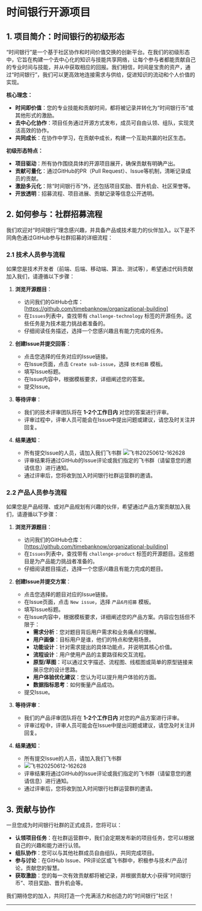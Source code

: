 # 时间银行开源项目

## 1. 项目简介：时间银行的初级形态

“时间银行”是一个基于社区协作和时间价值交换的创新平台。在我们的初级形态中，它旨在构建一个去中心化的知识与技能共享网络，让每个参与者都能贡献自己的专业时间与技能，并从中获取相应的回报。我们相信，时间是宝贵的资产，通过“时间银行”，我们可以更高效地连接需求与供给，促进知识的流动和个人价值的实现。

**核心理念：**

-   **时间即价值**：您的专业技能和贡献时间，都将被记录并转化为“时间银行币”或其他形式的激励。
-   **去中心化协作**：项目任务通过开源方式发布，成员可自由认领、组队，实现灵活高效的协作。
-   **共同成长**：在协作中学习，在贡献中成长，构建一个互助共赢的社区生态。

**初级形态特点：**

-   **项目驱动**：所有协作围绕具体的开源项目展开，确保贡献有明确产出。
-   **贡献可量化**：通过GitHub的PR（Pull Request）、Issue等机制，清晰记录成员的贡献。
-   **激励多元化**：除“时间银行币”外，还包括项目奖励、晋升机会、社区荣誉等。
-   **开放透明**：招募流程、项目进展、贡献记录等信息公开透明。

## 2. 如何参与：社群招募流程
我们欢迎对“时间银行”理念感兴趣，并具备产品或技术能力的伙伴加入。以下是不同角色通过GitHub参与社群招募的详细流程：

### 2.1 技术人员参与流程

如果您是技术开发者（前端、后端、移动端、算法、测试等），希望通过代码贡献加入我们，请遵循以下步骤：

1.  **浏览开源题目**：
    -   访问我们的GitHub仓库：[https://github.com/timebanknow/organizational-building]
    -   在`Issues`列表中，查找带有 `challenge-technology` 标签的开源任务。这些任务是为技术能力挑战者准备的。
    -   仔细阅读任务描述，选择一个您感兴趣且有能力完成的任务。

2.  **创建Issue并提交回答**：
    -   点击您选择的任务对应的Issue链接。
    -   在Issue页面，点击 `Create sub-issue`，选择 `技术招募` 模板。
    -   填写Issue标题。
    -   在Issue内容中，根据模板要求，详细阐述您的答案。
    -   提交Issue。

3.  **等待评审**：
    -   我们的技术评审团队将在 **1-2个工作日内** 对您的答案进行评审。
    -   评审过程中，评审人员可能会在Issue中提出问题或建议，请您及时关注并回复。

4.  **结果通知**：
    -   所有提交Issue的人员，请加入我们飞书群
      ![飞书20250612-162628](https://github.com/user-attachments/assets/824cc8dd-66ad-42ec-a624-2c38ac3d2a36)
    -   评审结果将通过GitHub的Issue评论或我们指定的飞书群（请留意您的邀请信息）进行通知。
    -   通过评审后，您将收到加入时间银行社群运营群的邀请。

### 2.2 产品人员参与流程

如果您是产品经理、或对产品规划有兴趣的伙伴，希望通过产品方案贡献加入我们，请遵循以下步骤：

1.  **浏览开源题目**：
    -   访问我们的GitHub仓库：[https://github.com/timebanknow/organizational-building]
    -   在`Issues`列表中，查找带有 `challenge-product` 标签的开源题目。这些题目是为产品能力挑战者准备的。
    -   仔细阅读题目描述，选择一个您感兴趣且有能力完成的题目。

2.  **创建Issue并提交方案**：
    -   点击您选择的题目对应的Issue链接。
    -   在Issue页面，点击 `New issue`，选择 `产品6月招募` 模板。
    -   填写Issue标题。
    -   在Issue内容中，根据模板要求，详细阐述您的产品方案。内容应包括但不限于：
        -   **需求分析**：您对题目背后用户需求和业务痛点的理解。
        -   **用户画像**：目标用户是谁，他们的特点和使用场景。
        -   **功能设计**：针对需求提出的具体功能点，并说明其核心价值。
        -   **流程设计**：用户使用产品的主要路径和交互流程。
        -   **原型/草图**：可以通过文字描述、流程图、线框图或简单的原型链接来展示您的设计思路。
        -   **用户体验优化建议**：您认为可以提升用户体验的方面。
        -   **数据指标思考**：如何衡量产品成功。
    -   提交Issue。

3.  **等待评审**：
    -   我们的产品评审团队将在 **1-2个工作日内** 对您的产品方案进行评审。
    -   评审过程中，评审人员可能会在Issue中提出问题或建议，请您及时关注并回复。

4.  **结果通知**：
    -   所有提交Issue的人员，请加入我们飞书群
    -   ![飞书20250612-162628](https://github.com/user-attachments/assets/824cc8dd-66ad-42ec-a624-2c38ac3d2a36)
    -   评审结果将通过GitHub的Issue评论或我们指定的飞书群（请留意您的邀请信息）进行通知。
    -   通过评审后，您将收到加入时间银行社群运营群的邀请。

## 3. 贡献与协作

一旦您成为时间银行社群的正式成员，您将可以：

-   **认领项目任务**：在社群运营群中，我们会定期发布新的项目任务，您可以根据自己的兴趣和能力进行认领。
-   **组队协作**：您可以与其他社群成员自由组队，共同完成项目。
-   **参与讨论**：在GitHub Issue、PR评论区或飞书群中，积极参与技术/产品讨论，贡献您的智慧。
-   **获取激励**：您的每一次有效贡献都将被记录，并根据贡献大小获得“时间银行币”、项目奖励、晋升机会等。

我们期待您的加入，共同打造一个充满活力和创造力的“时间银行”社区！

---

